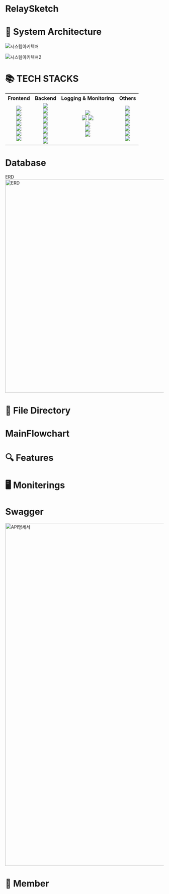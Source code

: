 # RelaySketch


# 📌 System Architecture
![시스템아키텍쳐](https://github.com/2023-Summer-Bootcamp-Team-B/RelaySketch/assets/137774867/be13ee8b-5fb9-4e4e-bfa5-559a154f7049)

![시스템아키텍쳐2](https://github.com/2023-Summer-Bootcamp-Team-B/RelaySketch/assets/137774867/47391b51-fba7-41d5-bc87-6eace99df25e)

# 📚 TECH STACKS
<table>
<tr>
<th>Frontend</th>
<th>Backend</th>
<th>Logging & Monitoring</th>
<th>Others</th>
</tr>
<tr>
<td align=center>
<img src="https://img.shields.io/badge/react-61DAFB?style=for-the-badge&logo=react&logoColor=black"><br>
<img src="https://img.shields.io/badge/vite-646CFF?style=for-the-badge&logo=vite&logoColor=white"><br>
<img src="https://img.shields.io/badge/typescript-3178C6?style=for-the-badge&logo=typescript&logoColor=white"><br>
<img src="https://img.shields.io/badge/tailwindcss-06B6D4?style=for-the-badge&logo=tailwindcss&logoColor=white"><br>
<img src="https://img.shields.io/badge/mobx-FF9955?style=for-the-badge&logo=mobx&logoColor=white"><br>
<img src="https://img.shields.io/badge/eslint-4B32C3?style=for-the-badge&logo=eslint&logoColor=white"><br>
<img src="https://img.shields.io/badge/prettier-F7B93E?style=for-the-badge&logo=prettier&logoColor=black"><br>
</td>
<td align=center>
<img src="https://img.shields.io/badge/nginx-009639?style=for-the-badge&logo=nginx&logoColor=black"><br>
<img src="https://img.shields.io/badge/django-092E20?style=for-the-badge&logo=django&logoColor=white"><br>
<img src="https://img.shields.io/badge/gunicorn-499848?style=for-the-badge&logo=gunicorn&logoColor=black"><br>
<img src="https://img.shields.io/badge/rabbitmq-FF6600?style=for-the-badge&logo=rabbitmq&logoColor=white"><br>
<img src="https://img.shields.io/badge/celery-37814A?style=for-the-badge&logo=celery&logoColor=black"><br>
<img src="https://img.shields.io/badge/redis-DC382D?style=for-the-badge&logo=redis&logoColor=white"><br>
<img src="https://img.shields.io/badge/mysql-4479A1?style=for-the-badge&logo=mysql&logoColor=white"><br>
<img src="https://img.shields.io/badge/swagger-85EA2D?style=for-the-badge&logo=swagger&logoColor=black"><br>
</td>
<td align=center>
<img src="https://img.shields.io/badge/prometheus-E6522C?style=for-the-badge&logo=prometheus&logoColor=black"><br>
<img src="https://img.shields.io/badge/grafana-F46800?style=for-the-badge&logo=grafana&logoColor=black">
<img src="https://img.shields.io/badge/k6-7D64FF?style=for-the-badge&logo=k6&logoColor=black"><br>
<img src="https://img.shields.io/badge/elasticsearch-005571?style=for-the-badge&logo=elasticsearch&logoColor=white"><br>
<img src="https://img.shields.io/badge/logstash-005571?style=for-the-badge&logo=logstash&logoColor=white"><br>
<img src="https://img.shields.io/badge/kibana-005571?style=for-the-badge&logo=kibana&logoColor=white"><br>
</td>
<td align=center>
<img src="https://img.shields.io/badge/github-181717?style=for-the-badge&logo=github&logoColor=white"><br>
<img src="https://img.shields.io/badge/githubactions-2088FF?style=for-the-badge&logo=githubactions&logoColor=white"><br>
<img src="https://img.shields.io/badge/notion-000000?style=for-the-badge&logo=notion&logoColor=white"><br>
<img src="https://img.shields.io/badge/slack-4A154B?style=for-the-badge&logo=slack&logoColor=white"><br>
<img src="https://img.shields.io/badge/figma-F24E1E?style=for-the-badge&logo=figma&logoColor=white"><br>
<img src="https://img.shields.io/badge/docker-2496ED?style=for-the-badge&logo=docker&logoColor=white"><br>
<img src="https://img.shields.io/badge/postman-FF6C37?style=for-the-badge&logo=postman&logoColor=white"><br>
</td>
</tr>
</table>


# Database
ERD
<img width="677" alt="ERD" src="https://github.com/2023-Summer-Bootcamp-Team-B/RelaySketch/assets/137774867/a9175ecc-547b-4906-b9c8-781a22b78044">


# 📂 File Directory



# MainFlowchart



# 🔍 Features



# 🖥️ Moniterings



# Swagger
<img width="1088" alt="API명세서" src="https://github.com/2023-Summer-Bootcamp-Team-B/RelaySketch/assets/137774867/6b696ffd-10a9-4951-87fc-dfb4a2e1a548">


# 👫 Member
